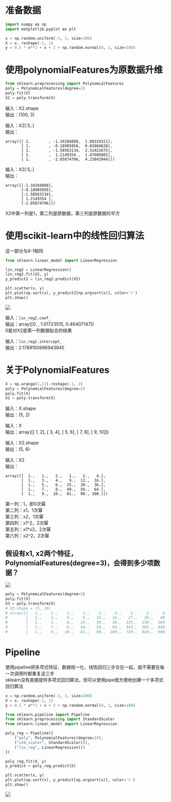 # 准备数据

```python
import numpy as np
import matplotlib.pyplot as plt

x = np.random.uniform(-3, 3, size=100)
X = x. reshape(-1, 1)
y = 0.5 * x**2 + x + 2 + np.random.normal(0, 1, size=100)
```

# 使用polynomialFeatures为原数据升维

```python
from sklearn.preprocessing import PolynomialFeatures
poly = PolynomialFeatures(degree=2)
poly.fit(X)
X2 = poly.transform(X)
```

输入：X2.shape  
输出：(100, 3)  

输入：X2[:5,:]  
输出：

```
array([[ 1.        , -1.34284888,  1.80324311],
       [ 1.        , -0.18985858,  0.03604628],
       [ 1.        , -1.58563134,  2.51422675],
       [ 1.        ,  1.2149354 ,  1.47606802],
       [ 1.        , -2.05874706,  4.23843944]])
```

输入：X2[:5,:]  
输出：

```
array([[-1.34284888],
       [-0.18985858],
       [-1.58563134],
       [ 1.2149354 ],
       [-2.05874706]])
```

X2中第一列是1，第二列是原数据，第三列是原数据的平方  

# 使用scikit-learn中的线性回归算法

这一部分与8-1相同

```python
from sklearn.linear_model import LinearRegression

lin_reg2 = LinearRegression()
lin_reg2.fit(X2, y)
y_predict2 = lin_reg2.predict(X2)

plt.scatter(x, y)
plt.plot(np.sort(x), y_predict2[np.argsort(x)], color='r')
plt.show()
```

![](http://windmissing.github.io/images/2019/123.png)  

输入：`lin_reg2.coef_`  
输出：array([0.        , 1.01723515, 0.46407147])  
0是对X2是第一列数据拟合的结果  

输入：`lin_reg2.intercept_`  
输出：2.1789150996943945  

# 关于PolynomialFeatures

```python
X = np.arange(1,11).reshape(-1, 2)
poly = PolynomialFeatures(degree=2)
poly.fit(X)
X2 = poly.transform(X)
```

输入：X.shape  
输出：(5, 2)  

输入：X  
输出：array([[ 1,  2], [ 3,  4], [ 5,  6], [ 7,  8], [ 9, 10]])  

输入：X2.shape  
输出：(5, 6)  

输入：X2  
输出：

```
array([[  1.,   1.,   2.,   1.,   2.,   4.],
       [  1.,   3.,   4.,   9.,  12.,  16.],
       [  1.,   5.,   6.,  25.,  30.,  36.],
       [  1.,   7.,   8.,  49.,  56.,  64.],
       [  1.,   9.,  10.,  81.,  90., 100.]])
```

第一列：1，即0次幂  
第二列：x1，1次幂  
第三列：x2，1次幂  
第四列：x1^2，2次幂  
第五列：x1*x2，2次幂  
第六列：x2^2，2次幂  

## 假设有x1, x2两个特征，PolynomialFeatures(degree=3)，会得到多少项数据？

![](http://windmissing.github.io/images/2019/124.jpg)  

```python
poly = PolynomialFeatures(degree=3)
poly.fit(X)
X3 = poly.transform(X)
# X3.shape = (5, 10)
# array([[   1.,    1.,    2.,    1.,    2.,    4.,    1.,    2.,    4.,    8.],
#        [   1.,    3.,    4.,    9.,   12.,   16.,   27.,   36.,   48.,   64.],
#        [   1.,    5.,    6.,   25.,   30.,   36.,  125.,  150.,  180.,  216.],
#        [   1.,    7.,    8.,   49.,   56.,   64.,  343.,  392.,  448.,  512.],
#        [   1.,    9.,   10.,   81.,   90.,  100.,  729.,  810.,  900., 1000.]])
```

# Pipeline

使用pipeline把多项式特征、数据规一化、线性回归三步合在一起，就不需要在每一次调用时都重复这三步  
sklearn没有直接提供多项式回归算法，但可以使用pipe很方便地创建一个多项式回归算法  

```python
x = np.random.uniform(-3, 3, size=100)
X = x. reshape(-1, 1)
y = 0.5 * x**2 + x + 2 + np.random.normal(0, 1, size=100)

from sklearn.pipeline import Pipeline
from sklearn.preprocessing import StandardScaler
from sklearn.linear_model import LinearRegression

poly_reg = Pipeline([
    ("poly", PolynomialFeatures(degree=2)),
    ("std_scaler", StandardScaler()),
    ("lin_reg", LinearRegression())
])

poly_reg.fit(X, y)
y_predict = poly_reg.predict(X)

plt.scatter(x, y)
plt.plot(np.sort(x), y_predict[np.argsort(x)], color='r')
plt.show()
```

![](http://windmissing.github.io/images/2019/123.png)  
